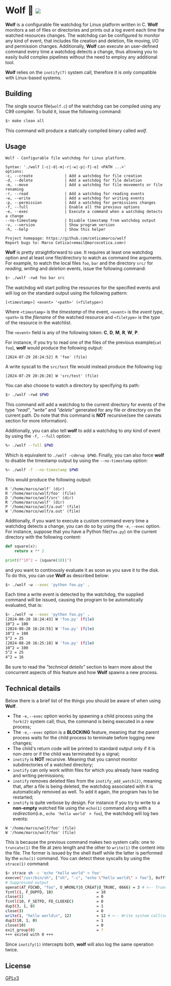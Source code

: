 # Wolf 🐺 [![](https://github.com/ceticamarco/wolf/actions/workflows/wolf.yml/badge.svg)](https://github.com/ceticamarco/wolf/actions/workflows/wolf.yml)

**Wolf** is a configurable file watchdog for Linux platform written in C. **Wolf** monitors 
a set of files or directories and prints out a log event each time the watched resources changes. The watchdog
can be configured to monitor any kind of event, that includes file creation and deletion, file moving, I/O and
permission changes. Additionally, **Wolf** can execute an user-defined command every time a watchdog detects a
change, thus allowing you to easily build complex pipelines without the need to employ any additional tool.

**Wolf** relies on the `inotify(7)` system call, therefore it is only compatible with Linux-based systems.

## Building
The single source file(`wolf.c`) of the watchdog can be compiled using any C99 compiler. To build it, issue the following command:
```sh
$> make clean all
```

This command will produce a statically compiled binary called *wolf*.

## Usage
```
Wolf - Configurable file watchdog for Linux platform.

Syntax: './wolf [-c|-d|-m|-r|-w|-p|-f|-e] <PATH ...>'
options:
-c, --create              | Add a watchdog for file creation
-d, --delete              | Add a watchdog for file deletion
-m, --move                | Add a watchdog for file movements or file renaming
-r, --read                | Add a watchdog for reading events
-w, --write               | Add a watchdog for writing events
-p, --permission          | Add a watchdog for permissions changes
-f, --full                | Enable all the previous options
-e, --exec                | Execute a command when a watchdog detects a change
--no-timestamp            | Disable timestamp from watchdog output
-v, --version             | Show program version
-h, --help                | Show this helper

Project homepage: https://github.com/ceticamarco/wolf
Report bugs to: Marco Cetica(<email@marcocetica.com>)
```

**Wolf** is pretty straightforward to use. It requires at least one watchdog option and at least
one file/directory to watch as command line arguments. For example, to watch the local files `foo`, `bar` and 
the directory `src/` for _reading_, _writing_ and _deletion_ events, issue the following command:

```sh
$> ./wolf -rwd foo bar src
```

The watchdog will start polling the resources for the specified events and will log on the standard output using
the following pattern:

```
[<timestamp>] <event> '<path>' (<filetype>)
```

Where `<timestamp>` is the _timestamp_ of the event, `<event>` is the _event type_, `<path>` is the _filename_ of
the watched resource and `<filetype>` is the _type_ of the resource in the watchlist.

The `<event>` field is any of the following token: **C**, **D**, **M**, **R**, **W**, **P**.

For instance, if you try to read one of the files of the previous example(`cat foo`), **wolf** would produce the following
output:

```
[2024-07-29 20:24:52] R 'foo' (file)
```

A write syscall to the `src/test` file would instead produce the following log:

```
[2024-07-29 20:26:20] W 'src/test' (file)
```

You can also choose to watch a directory by specifying its path:

```sh
$> ./wolf -rwd $PWD
```

This command will add a watchdog to the current directory for events of the type _"read"_, _"write"_ and _"delete"_
generated for any file or directory on the current path. Do note that this command is **NOT** recursive(see the caveats section for more information).

Additionally, you can also tell **wolf** to add a watchdog to _any_ kind of event by using the `-f, --full` option:

```sh
%> ./wolf --full $PWD
```

Which is equivalent to `./wolf -cdmrwp $PWD`. Finally, you can also force **wolf** to disable the timestamp output by using the `--no-timestamp` option:

```sh
%> ./wolf -f --no-timestamp $PWD
```

This would produce the following output:

```
R '/home/marco/wolf' (dir)
R '/home/marco/wolf/foo' (file)
D '/home/marco/wolf/src' (dir)
R '/home/marco/wolf' (dir)
P '/home/marco/wolf/a.out' (file)
W '/home/marco/wolf/a.out' (file)
```
Additionally, if you want to execute a custom command every time a watchdog detects a change, you can do so by
using the `-e,--exec` option. For instance, suppose that you have a Python file(`foo.py`) on the current directory 
with the following content:

```py
def square(x):
    return x ** 2

print(f"10^2 = {square(10)}")
```

and you want to continously evaluate it as soon as you save it to the disk. To do this, you can use **Wolf** as described
below:

```sh
$> ./wolf -w --exec 'python foo.py' .
```

Each time a write event is detected by the watchdog, the supplied command will be issued, causing the program 
to be automatically evaluated, that is:

```sh
$> ./wolf -w --exec 'python foo.py' .
[2024-08-20 16:24:43] W 'foo.py' (file)
10^2 = 100
[2024-08-20 16:24:55] W 'foo.py' (file)
10^2 = 100
5^2 = 25
[2024-08-20 16:25:10] W 'foo.py' (file)
10^2 = 100
5^2 = 25
4^2 = 16
```

Be sure to read the _"technical details"_ section to learn more about the concurrent aspects of this feature and how **Wolf**
spawns a new process.

## Technical details
Below there is a brief list of the things you should be aware of when using **Wolf**.

- The `-e,--exec` option works by spawning a child process using the `fork(2)` system call; thus, the command is being executed
in a new process;  
- The `-e,--exec` option is a **BLOCKING** feature, meaning that the parent process waits for the child process to terminate
before logging new changes;  
- The child's return code will be printed to standard output only if it is non-zero or if the child was terminated by a signal;  
- `inotify` is **NOT** recursive. Meaning that you cannot monitor subdirectories of a watched directory;  
- `inotify` can only work within files for which you already have reading and writing permissions;  
- `inotify` removes deleted files from the `inotify_add_watch(2)`, meaning that, after a file is being deleted, the watchdog associated with it 
is automatically removed as well. To add it again, the program has to be restarted;  
- `inotify` is quite verbose by design. For instance if you try to write to a **non-empty** watched file
using the `echo(1)` command along with a _redirection_(i.e., `echo 'hello world' > foo`), the watchdog will
log two events:

```
W '/home/marco/wolf/foo' (file)
W '/home/marco/wolf/foo' (file)
```
This is because the previous command makes two system calls: one to `truncate(1)` the file at zero length and
the other to `write(1)` the content into the file. The former is issued by the shell itself while the latter is
performed by the `echo(1)` command. You can detect these syscalls by using the `strace(1)` command:

```sh
$> strace sh -c 'echo "hello world" > foo'
execve("/usr/bin/sh", ["sh", "-c", "echo \"hello world\" > foo"], 0xffffd10381d0 /* 23 vars */) = 0
# Suppressed output
openat(AT_FDCWD, "foo", O_WRONLY|O_CREAT|O_TRUNC, 0666) = 3 # <-- Truncate system call(first event)
fcntl(1, F_DUPFD, 10)                   = 10
close(1)                                = 0
fcntl(10, F_SETFD, FD_CLOEXEC)          = 0
dup3(3, 1, 0)                           = 1
close(3)                                = 0
write(1, "hello world\n", 12)           = 12 # <-- Write system call(second event)
dup3(10, 1, 0)                          = 1
close(10)                               = 0
exit_group(0)                           = ?
+++ exited with 0 +++
```

Since `inotify(1)` intercepts both, **wolf** will also log the same operation twice.

## License
[GPLv3](https://choosealicense.com/licenses/gpl-3.0/)
